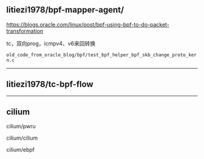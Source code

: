 ## litiezi1978/bpf-mapper-agent/

https://blogs.oracle.com/linux/post/bpf-using-bpf-to-do-packet-transformation	

tc，双向prog，icmpv4、v6来回转换

`old_code_from_oracle_blog/bpf/test_bpf_helper_bpf_skb_change_proto_kern.c`

------

## litiezi1978/tc-bpf-flow



------

## cilium

cilium/pwru

cilium/cilium

cilium/ebpf